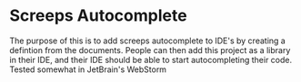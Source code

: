 Screeps Autocomplete
====================
The purpose of this is to add screeps autocomplete to IDE's by creating a defintion from the documents. People can then
add this project as a library in their IDE, and their IDE should be able to start autocompleting their code. Tested
somewhat in JetBrain's WebStorm